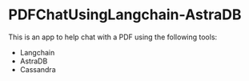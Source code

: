 # PDFChatUsingLangchain-AstraDB
This is an app to help chat with a PDF using the following tools:
- Langchain
- AstraDB
- Cassandra
